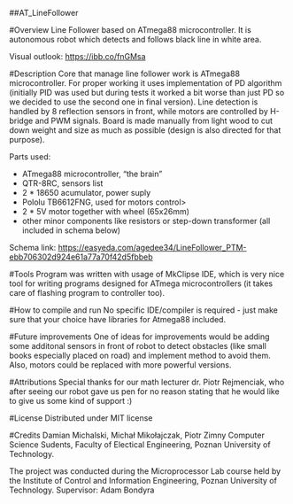 ##AT_LineFollower

#Overview
Line Follower based on ATmega88 microcontroller. 
It is autonomous robot which detects and follows black line in white area.

Visual outlook: https://ibb.co/fnGMsa

#Description
Core that manage line follower work is ATmega88 microcontroller. For proper working it uses implementation of PD algorithm (initially PID was used but during tests it worked a bit worse than just PD so we decided to use the second one in final version). Line detection is handled by 8 reflection sensors in front, while motors are controlled by H-bridge and PWM signals.
Board is made manually from light wood to cut down weight and size as much as possible 
(design is also directed for that purpose).

Parts used:
- ATmega88 microcontroller, “the brain”
- QTR-8RC, sensors list
- 2 * 18650 acumulator, power suply
- Pololu TB6612FNG, used for motors control>
- 2 * 5V motor together with wheel (65x26mm)
- other minor components like resistors or step-down transformer (all included in schema below)

Schema link: https://easyeda.com/agedee34/LineFollower_PTM-ebb706302d924e61a77a70f42d5fbbeb

#Tools
Program was written with usage of MkClipse IDE, which is very nice tool for writing programs designed for ATmega microcontrollers (it takes care of flashing program to controller too).

#How to compile and run
No specific IDE/compiler is required - just make sure that your choice have libraries for Atmega88 included.

#Future improvements
One of ideas for improvements would be adding some additonal sensors in front of robot to detect obstacles (like small books especially placed on road) and implement method to avoid them. Also, motors could be replaced with more powerful versions.

#Attributions
Special thanks for our math lecturer dr. Piotr Rejmenciak, who after seeing our robot gave
us pen for no reason stating that he would like to give us some kind of support :)

#License
Distributed under MIT license

#Credits
Damian Michalski, Michał Mikołajczak, Piotr Zimny
Computer Science Sudents, Faculty of Electical Engineering, Poznan University of Technology.

The project was conducted during the Microprocessor Lab course held by the Institute of Control and Information Engineering, Poznan University of Technology. Supervisor: Adam Bondyra
